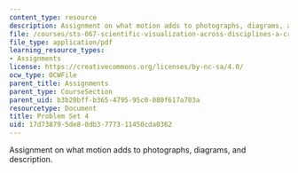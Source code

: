 ```yaml
---
content_type: resource
description: Assignment on what motion adds to photographs, diagrams, and description.
file: /courses/sts-067-scientific-visualization-across-disciplines-a-critical-introduction-spring-2005/17d738795de80db3777311450cda0362_pset4.pdf
file_type: application/pdf
learning_resource_types:
- Assignments
license: https://creativecommons.org/licenses/by-nc-sa/4.0/
ocw_type: OCWFile
parent_title: Assignments
parent_type: CourseSection
parent_uid: b3b20bff-b365-4795-95c0-080f617a703a
resourcetype: Document
title: Problem Set 4
uid: 17d73879-5de8-0db3-7773-11450cda0362
---
```

Assignment on what motion adds to photographs, diagrams, and description.